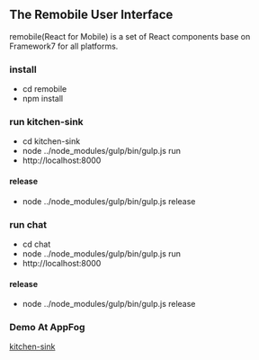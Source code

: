 ## The Remobile User Interface

remobile(React for Mobile) is a set of React components base on Framework7
for all platforms.

### install
- cd remobile
- npm install

### run kitchen-sink
- cd kitchen-sink
- node ../node_modules/gulp/bin/gulp.js run
- http://localhost:8000

#### release
- node ../node_modules/gulp/bin/gulp.js release

### run chat
- cd chat
- node ../node_modules/gulp/bin/gulp.js run
- http://localhost:8000

#### release
- node ../node_modules/gulp/bin/gulp.js release

### Demo At AppFog
[kitchen-sink](http://remobile.ap01.aws.af.cm)
